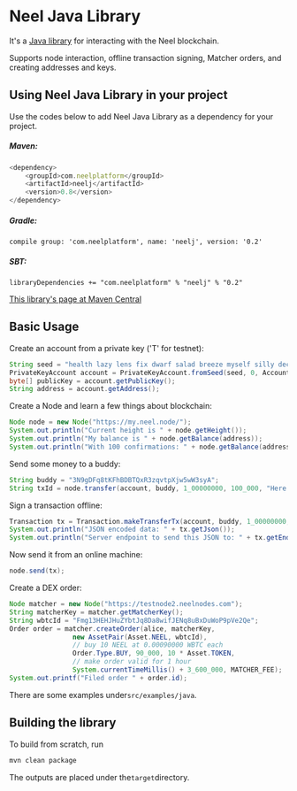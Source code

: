# Neel Java Library

It's a [Java library](https://github.com/neelplatform/NeelJ) for interacting with the Neel blockchain.

Supports node interaction, offline transaction signing, Matcher orders, and creating addresses and keys.

## Using Neel Java Library in your project

Use the codes below to add Neel Java Library as a dependency for your project.

##### Maven:

```js
<dependency>
    <groupId>com.neelplatform</groupId>
    <artifactId>neelj</artifactId>
    <version>0.8</version>
</dependency>
```

##### Gradle:

```
compile group: 'com.neelplatform', name: 'neelj', version: '0.2'
```

##### SBT:

```
libraryDependencies += "com.neelplatform" % "neelj" % "0.2"
```

[This library's page at Maven Central](https://mvnrepository.com/artifact/com.neelplatform/neelj)

## Basic Usage

Create an account from a private key \('T' for testnet\):

```java
String seed = "health lazy lens fix dwarf salad breeze myself silly december endless rent faculty report beyond";
PrivateKeyAccount account = PrivateKeyAccount.fromSeed(seed, 0, Account.TESTNET);
byte[] publicKey = account.getPublicKey();
String address = account.getAddress();
```

Create a Node and learn a few things about blockchain:

```java
Node node = new Node("https://my.neel.node/");
System.out.println("Current height is " + node.getHeight());
System.out.println("My balance is " + node.getBalance(address));
System.out.println("With 100 confirmations: " + node.getBalance(address, 100));
```

Send some money to a buddy:

```java
String buddy = "3N9gDFq8tKFhBDBTQxR3zqvtpXjw5wW3syA";
String txId = node.transfer(account, buddy, 1_00000000, 100_000, "Here's for you");
```

Sign a transaction offline:

```java
Transaction tx = Transaction.makeTransferTx(account, buddy, 1_00000000, Asset.NEEL, 100_000, Asset.NEEL, "");
System.out.println("JSON encoded data: " + tx.getJson());
System.out.println("Server endpoint to send this JSON to: " + tx.getEndpoint());
```

Now send it from an online machine:

```java
node.send(tx);
```

Create a DEX order:

```java
Node matcher = new Node("https://testnode2.neelnodes.com");
String matcherKey = matcher.getMatcherKey();
String wbtcId = "Fmg13HEHJHuZYbtJq8Da8wifJENq8uBxDuWoP9pVe2Qe";
Order order = matcher.createOrder(alice, matcherKey,
                new AssetPair(Asset.NEEL, wbtcId),
                // buy 10 NEEL at 0.00090000 WBTC each
                Order.Type.BUY, 90_000, 10 * Asset.TOKEN,
                // make order valid for 1 hour
                System.currentTimeMillis() + 3_600_000, MATCHER_FEE);
System.out.printf("Filed order " + order.id);
```

There are some examples under`src/examples/java`.

## Building the library

To build from scratch, run

```bash
mvn clean package
```

The outputs are placed under the`target`directory.

